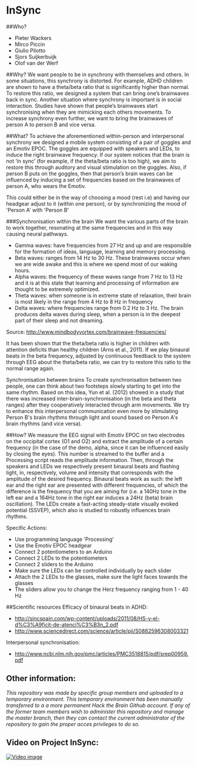 # InSync

##Who?

- Pieter Wackers
- Mirco Piccin
- Giulio Pilotto
- Sjors Suijkerbuijk
- Olof van der Werf

##Why?
We want people to be in synchrony with themselves and others. In some situations, this synchrony is distorted. For example, ADHD children are shown to have a theta/beta ratio that is significantly higher than normal. To restore this ratio, we designed a system that can bring one’s brainwaves back in sync. Another situation where synchrony is important is in social interaction. Studies have shown that people’s brainwaves start synchronising when they are mimicking each others movements. To increase synchrony even further, we want to bring the brainwaves of person A to person B and vice versa.

##What?
To achieve the aforementioned within-person and interpersonal synchrony we designed a mobile system consisting of a pair of goggles and an Emotiv EPOC. The goggles are equipped with speakers and LEDs, to induce the right brainwave frequency. If our system notices that the brain is not ‘in sync’ (for example, if the theta/beta ratio is too high), we aim to restore this through auditory and visual stimulation on the goggles. Also, if person B puts on the goggles, then that person’s brain waves can be influenced by inducing a set of frequencies based on the brainwaves of person A, who wears the Emotiv. 

This could either be in the way of choosing a mood (rest i.e) and having our headgear adjust to it (within one person), or by synchronizing the mood of 'Person A' with 'Person B'

###Synchronisation within the brain
We want the various parts of the brain to work together, resonating at the same frequencies and in this way causing neural pathways.

- Gamma waves: have frequencies from 27 Hz and up and are responsible for the formation of ideas, language, learning and memory processing.
- Beta waves: ranges from 14 Hz to 30 Hz. These brainwaves occur when we are wide awake and this is where we spend most of our waking hours.
- Alpha waves: the frequency of these waves range from 7 Hz to 13 Hz and it is at this state that learning and processing of information are thought to be extremely optimized.
- Theta waves: when someone is in extreme state of relaxation, their brain is most likely in the range from 4 Hz to 8 Hz in frequency
- Delta waves: where frequencies range from 0.2 Hz to 3 Hz. The brain produces delta waves during sleep, when a person is in the deepest part of their sleep and not dreaming.

Source: http://www.mindbodyvortex.com/brainwave-frequencies/

It has been shown that the theta/beta ratio is higher in children with attention deficits than healthy children (Arns et al., 2011). If we play binaural beats in the beta frequency, adjusted by continuous feedback to the system through EEG about the theta/beta ratio, we can try to restore this ratio to the normal range again.

Synchronisation between brains
To create synchronisation between two people, one can think about two footsteps slowly starting to get into the same rhythm. Based on this idea, Yun et al. (2012) showed in a study that there was increased inter-brain-synchronisation (in the beta and theta ranges) after they cooperatively interacted through arm movements. We try to enhance this interpersonal communication even more by stimulating Person B's brain rhythms through light and sound based on Person A's brain rhythms (and vice versa).

##How?
We measure the EEG signal with Emotiv EPOC on two electrodes on the occipital cortex (O1 and O2) and extract the amplitude of a certain frequency (in the case of the demo, alpha, since it can be influenced easily by closing the eyes). This number is streamed to the buffer and a Processing script reads the amplitude information. Then, through the speakers and LEDs we respectively present binaural beats and flashing light, in, respectively, volume and intensity that corresponds with the amplitude of the desired frequency. Binaural beats work as such: the left ear and the right ear are presented with different frequencies, of which the difference is the frequency that you are aiming for (i.e. a 140Hz tone in the left ear and a 164Hz tone in the right ear induces a 24Hz (beta) brain oscillation). The LEDs create a fast-acting steady-state visually evoked potential (SSVEP), which also is studied to robustly influences brain rhythms. 

Specific Actions:

- Use programming language 'Processing'
- Use the Emotiv EPOC headgear
- Connect 2 potentiometers to an Arduino
- Connect 2 LEDs to the potentiometers
- Connect 2 sliders to the Arduino
- Make sure the LEDs can be controlled individually by each slider
- Attach the 2 LEDs to the glasses, make sure the light faces towards the glasses
- The sliders allow you to change the Herz frequency ranging from 1 - 40 Hz

##Scientific resources
Efficacy of binaural beats in ADHD:

- http://sincspain.com/wp-content/uploads/2011/08/HS-y-el-d%C3%A9ficit-de-atenci%C3%B3n_2.pdf
- http://www.sciencedirect.com/science/article/pii/S0882596308003321

Interpersonal synchronisation:

- http://www.ncbi.nlm.nih.gov/pmc/articles/PMC3518815/pdf/srep00959.pdf

## Other information:
*This repository was made by specific group members and uploaded to a temporary environment. This temporary environment has been manually transferred to a a more permanent Hack the Brain Github account. If any of the former team members wish to administer this repository and manage the master branch, then they can contact the current administrator of the repository to gain the proper acces privileges to do so.*

## Video on Project InSync:
[![Video image](http://handledmovie.com/get/player01.gif)](https://vimeo.com/177943251)

